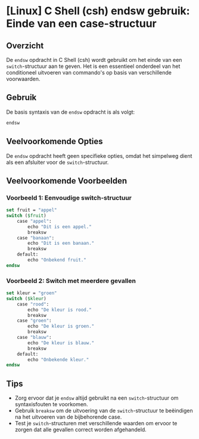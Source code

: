 # [Linux] C Shell (csh) endsw gebruik: Einde van een case-structuur

## Overzicht
De `endsw` opdracht in C Shell (csh) wordt gebruikt om het einde van een `switch`-structuur aan te geven. Het is een essentieel onderdeel van het conditioneel uitvoeren van commando's op basis van verschillende voorwaarden.

## Gebruik
De basis syntaxis van de `endsw` opdracht is als volgt:

```csh
endsw
```

## Veelvoorkomende Opties
De `endsw` opdracht heeft geen specifieke opties, omdat het simpelweg dient als een afsluiter voor de `switch`-structuur.

## Veelvoorkomende Voorbeelden

### Voorbeeld 1: Eenvoudige switch-structuur
```csh
set fruit = "appel"
switch ($fruit)
    case "appel":
        echo "Dit is een appel."
        breaksw
    case "banaan":
        echo "Dit is een banaan."
        breaksw
    default:
        echo "Onbekend fruit."
endsw
```

### Voorbeeld 2: Switch met meerdere gevallen
```csh
set kleur = "groen"
switch ($kleur)
    case "rood":
        echo "De kleur is rood."
        breaksw
    case "groen":
        echo "De kleur is groen."
        breaksw
    case "blauw":
        echo "De kleur is blauw."
        breaksw
    default:
        echo "Onbekende kleur."
endsw
```

## Tips
- Zorg ervoor dat je `endsw` altijd gebruikt na een `switch`-structuur om syntaxisfouten te voorkomen.
- Gebruik `breaksw` om de uitvoering van de `switch`-structuur te beëindigen na het uitvoeren van de bijbehorende case.
- Test je `switch`-structuren met verschillende waarden om ervoor te zorgen dat alle gevallen correct worden afgehandeld.